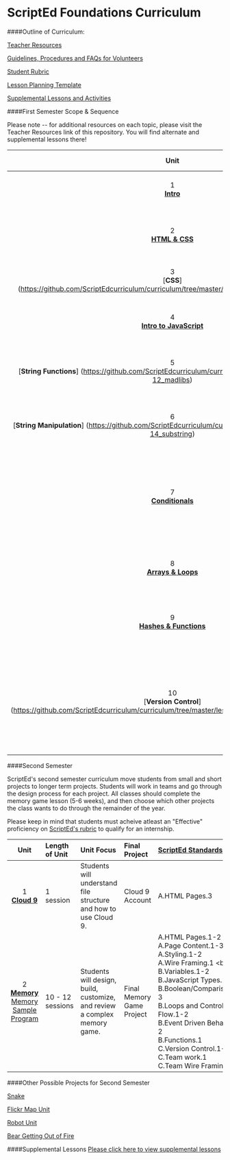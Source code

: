 ScriptEd Foundations Curriculum
==========

####Outline of Curriculum:

[Teacher Resources](Resources/)

[Guidelines, Procedures and FAQs for Volunteers](Resources/Guidelines_Procedures_FAQs.md)

[Student Rubric](http://bit.ly/ScriptEdCurriculum)

[Lesson Planning Template](https://drive.google.com/file/d/0B_tY-BUtXSQEaTMzYWVKNnpSNTlYWUs0clBOU1VqT1BUSWpV/edit?usp=sharing)

[Supplemental Lessons and Activities](https://github.com/ScriptEdcurriculum/curriculum/tree/master/Resources)


####First Semester Scope & Sequence

Please note -- for additional resources on each topic, please visit the Teacher Resources link of this repository.  You will find alternate and supplemental lessons there!

| Unit | Length of Unit | Unit Focus | Final Project | [ScriptEd Standards](https://drive.google.com/file/d/0B_tY-BUtXSQESGFJbHQ3M3pvdGs/edit?usp=sharing)|
|:----:|:----------|:-----------|:----------|:------------------|
| 1 <br> [**Intro**](https://github.com/ScriptEdcurriculum/curriculum/blob/master/lessons/01_Introductory%20Lesson/Teacher_Notes.md)| 1 session | Students will understand program goals. | N/A | N/A |
| 2 <br> [**HTML & CSS**](https://github.com/ScriptEdcurriculum/curriculum/tree/master/lessons/02-05_html_css)| 4 sessions | Students will create a simple webpage <br> using HTML markup. | About Me <br> Page |A.HTML Pages.1-3 <br> A.Page Content.1-3 <br> A.Styling.1-2 |
| 3 <br> [**CSS**] (https://github.com/ScriptEdcurriculum/curriculum/tree/master/lessons/07_color_block_lesson)| 2 sessions | Students will understand positioning and divs. | Color Block Activity | A.HTML Pages.1-3 <br> A.Styling.1-2 |
| 4 <br> [**Intro to JavaScript**](https://github.com/ScriptEdcurriculum/curriculum/tree/master/lessons/08-10_tip-calculator) | 4 sessions | Students will learn about variables <br> and math in programming. | Tip Calculator | B.Variables.1-2 <br> B.Math Operators.1-5 <br> A.JavaScript Types.1 |
| 5 <br> [**String Functions**] (https://github.com/ScriptEdcurriculum/curriculum/tree/master/lessons/11-12_madlibs) | 2 sessions | Students will learn about functions <br> and basic string manipulation. | Mad Libs | B.Strings.1-3 <br> B.Functions.1|
| 6 <br> [**String Manipulation**] (https://github.com/ScriptEdcurriculum/curriculum/tree/master/lessons/13-14_substring) | 2 sessions | Students will implement more advanced <br> string manipulation. | Strings! | B.Strings.1-3 <br> B.Functions.1| 
| 7 <br> [**Conditionals**](https://github.com/ScriptEdcurriculum/curriculum/tree/master/lessons/15-16_number_guesser) | 2 sessions | Students will learn about random number <br> generator, comparison operators and<br> loops. | Number Guesser | B.Math Operators.1-5 <br> B.JavaScript Types.1 <br> B.Booleans / Comparisons.1-3<br>B.Loops and Control Flow.1-2| 
| 8 <br> [**Arrays & Loops**](https://github.com/ScriptEdcurriculum/curriculum/tree/master/lessons/17-18_magic_8_ball) | 2 sessions | Students will learn about arrays and <br> random numbers. | Magic 8 Ball | B.Math Operators.1-5 <br> B.Arrays.1-2 <br> B.Event Driven Behavior.1-3 <br> B.Functions.1|
| 9 <br> [**Hashes & Functions**](https://github.com/ScriptEdcurriculum/curriculum/tree/master/lessons/19-20_atm) | 2 sessions | Students will learn about hashes and <br> functions. | ATM | B.Math Operators.1-5 <br> B.Arrays.1-2 <br> B.Event Driven Behavior.1-2 <br> B.Functions.1|
|10 <br> [**Version Control**] (https://github.com/ScriptEdcurriculum/curriculum/tree/master/lessons/06_Intro_to_version_control) | 1-2 sessions | Students will set up a GitHub <br> account and will learn about how <br> to version source code<br> and sync it with an external source.| Github Sync & Commit| C.Version Control.1-2 <br> |

####Second Semester

ScriptEd's second semester curriculum move students from small and short projects to longer term projects.  Students will work in teams and go through the design process for each project. All classes should complete the memory game lesson (5-6 weeks), and then choose which other projects the class wants to do through the remainder of the year.

Please keep in mind that students must acheive atleast an "Effective" proficiency on [ScriptEd's rubric](bit.ly/ScriptEdCurriculum) to qualify for an internship.  

| Unit | Length of Unit | Unit Focus | Final Project | [ScriptEd Standards](https://drive.google.com/file/d/0B_tY-BUtXSQESGFJbHQ3M3pvdGs/edit?usp=sharing)|
|:----:|:----------|:-----------|:----------|:------------------|
| 1 <br> [**Cloud 9**](https://github.com/ScriptEdcurriculum/curriculum/tree/master/lessons/Cloud9)| 1 session | Students will understand file structure<br> and how to use Cloud 9. | Cloud 9 <br>Account | A.HTML Pages.3 |
|2 <br> [**Memory**](https://github.com/ScriptEdcurriculum/curriculum/blob/master/lessons/S02%2001%20Introductory%20Lesson/README.md) <br> [Memory Sample Program](https://github.com/ScriptEdcurriculum/curriculum/blob/master/lessons/S02%2001%20Introductory%20Lesson/Memory/memory.html) | 10 - 12 sessions | Students will design, build,<br> customize, and review a complex memory game.| Final Memory Game Project | A.HTML Pages.1-2 <br> A.Page Content.1-3 <br> A.Styling.1-2 <br> A.Wire Framing.1 <br  B.Variables.1-2 <br> B.JavaScript Types.1 <br> B.Boolean/Comparisons.1-3 <br> B.Loops and Control Flow.1-2 <br> B.Event Driven Behavior.1-2 <br> B.Functions.1 <br> C.Version Control.1-2 <br> C.Team work.1 <br> C.Team Wire Framing.1-2|

####Other Possible Projects for Second Semester

[Snake](https://github.com/ScriptEdcurriculum/curriculum/tree/snake/lessons/Snake)

[Flickr Map Unit](https://github.com/ScriptEdcurriculum/curriculum/tree/FlickrMap/lessons/FlickrMap)

[Robot Unit]()

[Bear Getting Out of Fire]()

####Supplemental Lessons
[Please click here to view supplemental lessons](https://github.com/ScriptEdcurriculum/curriculum/tree/master/Resources)

